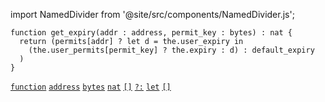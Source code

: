 import NamedDivider from '@site/src/components/NamedDivider.js';

<NamedDivider title="Code" width="1.5"/>

```archetype
function get_expiry(addr : address, permit_key : bytes) : nat {
  return (permits[addr] ? let d = the.user_expiry in
    (the.user_permits[permit_key] ? the.expiry : d) : default_expiry
  )
}
```

[`function`](/docs/reference/declarations/function) [`address`](/docs/reference/types#address) [`bytes`](/docs/reference/types#bytes) [`nat`](/docs/reference/types#nat) [`[]`](/docs/reference/expressions/asset#ak--asset_keya) [`?:`](/docs/reference/expressions/controls#a--b--c) [`let`](/docs/reference/expressions/declaration) [`[]`](/docs/reference/expressions/operators/access#map)